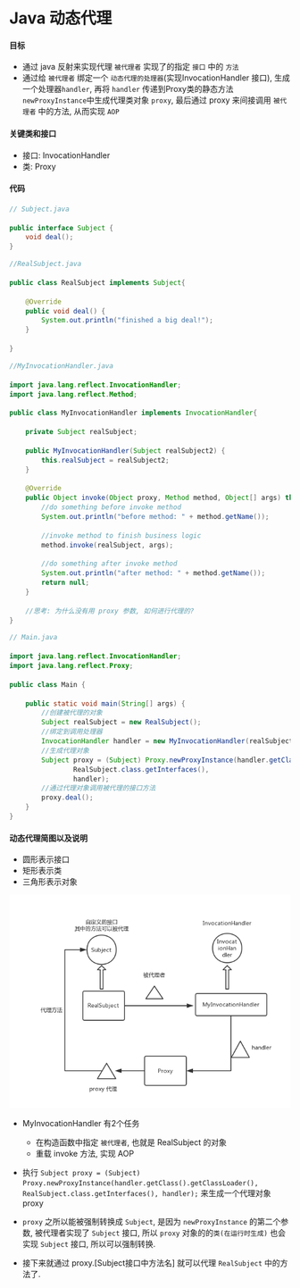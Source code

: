 # Java 动态代理

#### 目标
+ 通过 java 反射来实现代理 `被代理者` 实现了的指定 `接口` 中的 `方法`
+ 通过给 `被代理者` 绑定一个 `动态代理的处理器`(实现InvocationHandler 接口), 生成一个处理器`handler`, 再将 `handler` 传递到Proxy类的静态方法 `newProxyInstance`中生成代理类对象 `proxy`, 最后通过 proxy 来间接调用 `被代理者` 中的方法, 从而实现 `AOP` 

#### 关键类和接口
+ 接口: InvocationHandler
+ 类: Proxy

#### 代码

```Java
// Subject.java

public interface Subject {
	void deal();
}
```

```Java
//RealSubject.java

public class RealSubject implements Subject{

	@Override
	public void deal() {
		System.out.println("finished a big deal!");
	}

}
```

```Java
//MyInvocationHandler.java

import java.lang.reflect.InvocationHandler;
import java.lang.reflect.Method;

public class MyInvocationHandler implements InvocationHandler{
	
	private Subject realSubject;
	
	public MyInvocationHandler(Subject realSubject2) {
		this.realSubject = realSubject2;
	}

	@Override
	public Object invoke(Object proxy, Method method, Object[] args) throws Throwable {
		//do something before invoke method
		System.out.println("before method: " + method.getName());
		
		//invoke method to finish business logic
		method.invoke(realSubject, args);
		
		//do something after invoke method
		System.out.println("after method: " + method.getName());
		return null;
	}
	
	//思考: 为什么没有用 proxy 参数, 如何进行代理的?
}
```

```Java
// Main.java

import java.lang.reflect.InvocationHandler;
import java.lang.reflect.Proxy;

public class Main {

	public static void main(String[] args) {
		//创建被代理的对象
		Subject realSubject = new RealSubject();
		//绑定到调用处理器
		InvocationHandler handler = new MyInvocationHandler(realSubject);
		//生成代理对象
		Subject proxy = (Subject) Proxy.newProxyInstance(handler.getClass().getClassLoader(),   //思考: 为什么要类加载器
				RealSubject.class.getInterfaces(), 
				handler);
		//通过代理对象调用被代理的接口方法
		proxy.deal();
	}
}

```


#### 动态代理简图以及说明
+ 圆形表示接口
+ 矩形表示类
+ 三角形表示对象

![Java动态代理](resources/Java动态代理.png)

+ MyInvocationHandler 有2个任务
	+ 在构造函数中指定 `被代理者`, 也就是 RealSubject 的对象
	+ 重载 invoke 方法, 实现 AOP

+ 执行 `Subject proxy = (Subject) Proxy.newProxyInstance(handler.getClass().getClassLoader(), RealSubject.class.getInterfaces(), handler);` 来生成一个代理对象 proxy
+ `proxy` 之所以能被强制转换成 `Subject`, 是因为 `newProxyInstance` 的第二个参数, 被代理者实现了 `Subject` 接口, 所以 `proxy` 对象的的`类(在运行时生成)` 也会实现 `Subject` 接口, 所以可以强制转换.
+ 接下来就通过 proxy.[Subject接口中方法名] 就可以代理 `RealSubject` 中的方法了.








